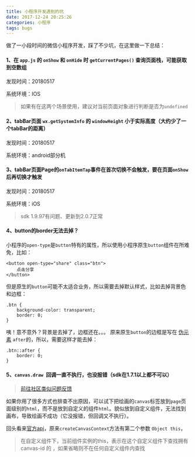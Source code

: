 ```yaml
---
title: 小程序开发遇到的坑
date: 2017-12-24 20:25:26
categories: 小程序
tags: bugs
---
```


做了一小段时间的微信小程序开发，踩了不少坑，在这里做一下总结：

<!-- more -->

#### 1、在 `app.js` 的  `onShow` 和 `onHide` 时 `getCurrentPages()` 查询页面栈，可能获取到空数组

发现时间：20180517

系统环境：IOS 

> 如果有在这两个场景使用，建议对当前页面对象进行判断是否为`undefined`

#### 2、tabBar页面 `wx.getSystemInfo` 的 `windowHeight` 小于实际高度（大约少了一个tabBar的距离）

发现时间：20180517

系统环境：android部分机

#### 3、tabBar页面Page的`onTabItemTap`事件在首次切换不会触发，要在页面`onShow`后再切换才触发

发现时间：20180517

系统环境：iOS

> sdk 1.9.97有问题、更新到2.0.7正常

#### 4、button的border无法去掉？

小程序的`open-type`是`button`特有的属性，所以使用小程序原生`button`组件在所难免，比如：
```
<button open-type="share" class="btn">
    点击分享
</button>
```

但是原生的`button`可能不太适合业务，所以需要去掉默认样式，比如去掉背景色和边框：
```
.btn {
    background-color: transparent;
    border: 0;
}
```
咦！意不意外？背景是去掉了，边框还在。。。
原来原生`button`的边框是写在 [伪元素](https://developer.mozilla.org/zh-CN/docs/Web/CSS/::after) `after`的，所以，需要这样才能去掉：

```
.btn::after {
    border: 0;
}
```

#### 5、`canvas.draw `回调一直不执行，也没报错（sdk在1.7.1以上都不可以）

> [前往社区类似问题反馈](https://developers.weixin.qq.com/community/develop/doc/000a2452278da84dbc76b2bcf5b400)

如果你用了很多方式也排查不出原因，可以试下把绘画的`canvas`标签放到`page`页面级别的`html`，而不是放到自定义的组件`html`。貌似放到自定义组件，无法找到画布，导致绘画不成功（它没报错，但回调又不执行）。

回头看来[官方api](https://developers.weixin.qq.com/miniprogram/dev/api/canvas/wx.createCanvasContext.html)，原来`createCanvasContext`方法有第二个参数 `Object this`，

> 在自定义组件下，当前组件实例的this，表示在这个自定义组件下查找拥有 canvas-id 的 <canvas/> ，如果省略则不在任何自定义组件内查找

